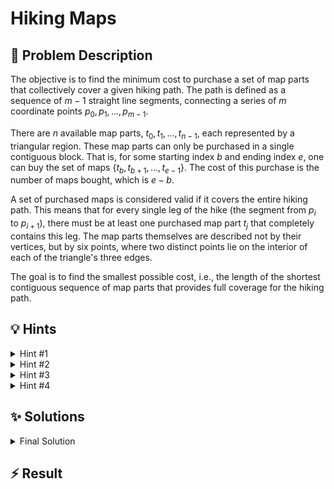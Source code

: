 # Hiking Maps

## 📝 Problem Description

The objective is to find the minimum cost to purchase a set of map parts that collectively cover a given hiking path. The path is defined as a sequence of $m-1$ straight line segments, connecting a series of $m$ coordinate points $p_0, p_1, \dots, p_{m-1}$.

There are $n$ available map parts, $t_0, t_1, \dots, t_{n-1}$, each represented by a triangular region. These map parts can only be purchased in a single contiguous block. That is, for some starting index $b$ and ending index $e$, one can buy the set of maps $\{t_b, t_{b+1}, \dots, t_{e-1}\}$. The cost of this purchase is the number of maps bought, which is $e-b$.

A set of purchased maps is considered valid if it covers the entire hiking path. This means that for every single leg of the hike (the segment from $p_i$ to $p_{i+1}$), there must be at least one purchased map part $t_j$ that completely contains this leg. The map parts themselves are described not by their vertices, but by six points, where two distinct points lie on the interior of each of the triangle's three edges.

The goal is to find the smallest possible cost, i.e., the length of the shortest contiguous sequence of map parts that provides full coverage for the hiking path.

## 💡 Hints

<details>
<summary>Hint #1</summary>
The problem asks for the shortest <strong>contiguous</strong> sub-sequence of map parts that satisfies a certain property (covering the entire path). What is a common algorithmic technique for finding optimal contiguous sub-arrays or sub-sequences?
</details>
<details>
<summary>Hint #2</summary>
Consider a "sliding window" approach, where a window `[left, right]` represents the map parts $t_{left}, \dots, t_{right}$. A window is "valid" if all path legs are covered. As you expand the window by incrementing `right` or shrink it by incrementing `left`, you need a way to efficiently check if the window remains valid. How can you track which legs are covered without re-scanning all maps in the window each time?
</details>
<details>
<summary>Hint #3</summary>
The main geometric challenge is to determine if a leg $(p_i, p_{i+1})$ is contained within a triangle $t_j$. A key property of triangles is that they are <em>convex</em> shapes. What does this imply about containing a line segment? If a convex shape contains the two endpoints of a line segment, it must also contain the entire segment. This simplifies the problem from segment-in-triangle to point-in-triangle.
</details>
<details>
<summary>Hint #4</summary>
How can we efficiently check if a point is inside a triangle when we are only given six points on its edges, not its vertices? Calculating the vertices by intersecting lines is possible but can be slow and complex. A better approach is to use orientation tests. A point is inside a triangle if it lies on the "same side" of all three of the triangle's edges. To make this work, you first need to orient the edges consistently (e.g., all clockwise). You can achieve this by using a point on a third edge to determine the orientation of the other two.
</details>

## ✨ Solutions

<details>
<summary>Final Solution</summary>
This problem combines a geometric component with a search algorithm. The overall task is to find the shortest contiguous sub-sequence of map parts, $t_{b}, \dots, t_{e-1}$, that covers an entire hiking path.

### High-Level Strategy

We can break the problem into two main parts:
1.  **Geometric Check:** An efficient method to determine if a given triangular map part covers a specific leg of the hike.
2.  **Search Algorithm:** A way to find the shortest contiguous block of maps that satisfies the covering condition for all legs.

The requirement of a *contiguous* block strongly suggests a **sliding window** algorithm.

### Geometric Containment Check

The first challenge is to check if a leg, which is a line segment, is contained within a triangle.
A crucial observation is that triangles are **convex**. For any convex shape, if it contains the two endpoints of a line segment, it must also contain the entire segment. Therefore, the problem of checking if leg $(p_i, p_{i+1})$ is contained in triangle $t_j$ reduces to two simpler checks:
1. Is point $p_i$ contained in triangle $t_j$?
2. Is point $p_{i+1}$ contained in triangle $t_j$?

The next challenge is performing this point-in-triangle test. The input format is unusual: each triangle is defined by six points lying on its edges, not its vertices. Calculating the triangle's vertices by intersecting the lines defined by these points is computationally expensive and can introduce precision issues.

A more robust method is to use **orientation tests**. A point $P$ is inside a triangle if and only if it lies on the same side of all three of the triangle's edges. For example, if we traverse the triangle's boundary in a clockwise direction, point $P$ must always be to our right.

To implement this, we first need to establish a consistent orientation for the edges of each triangle. The input gives us pairs of points for each edge, like $(q_0, q_1)$, but the direction from $q_0$ to $q_1$ might not be consistent with a clockwise traversal. We can enforce a consistent orientation (e.g., clockwise) as a preprocessing step. For a triangle with edges $A, B, C$, we can orient edge $A$ (defined by points $a_1, a_2$) by checking its orientation relative to a point on edge $B$ (say, $b_1$). If `CGAL::left_turn(a_1, a_2, b_1)` is true, it means traversing from $a_1$ to $a_2$ results in a left turn towards the rest of the triangle, implying a counter-clockwise orientation. To enforce a clockwise orientation, we would swap the points to $(a_2, a_1)$. We repeat this process for all three edges to ensure they are all oriented consistently.

Once all edges are oriented clockwise, a point $P$ is inside or on the boundary of the triangle if it is *not* to the left of any edge. This can be checked with `!CGAL::left_turn(edge_p1, edge_p2, P)`. Using "not left" instead of "right" correctly handles cases where $P$ is collinear with an edge.

### Sliding Window Algorithm

With the geometric check in place, we can find the shortest valid sequence of maps.

1.  **Preprocessing:** For each map part $t_i$ and each path leg $l_j$, we precompute whether $t_i$ covers $l_j$. We can store this information in a structure like `std::vector<std::vector<int>> covers`, where `covers[i]` contains the indices of all legs covered by map $t_i$. This step takes $O(n \cdot m)$ time.

2.  **Sliding Window:** We use a window `[left, right]` over the array of map parts. We also need two auxiliary data structures:
    *   `times_covered[m-1]`: An array where `times_covered[j]` stores how many maps currently in our window cover leg $l_j$.
    *   `n_uncovered`: A counter for the number of legs that are covered zero times by the maps in the window.

The algorithm proceeds as follows:
*   Initialize `left = 0`, `right = 0`, and `n_uncovered = m - 1`.
*   Expand the window by incrementing `right`. For the new map $t_{right}$, iterate through all legs it covers (using our precomputed table). For each such leg $j$, increment `times_covered[j]`. If `times_covered[j]` becomes 1, it means this leg just went from uncovered to covered, so we decrement `n_uncovered`.
*   Once `n_uncovered` reaches 0, the window `[left, right]` is valid and covers the entire path. We record its length, `right - left + 1`, and update our minimum answer.
*   Now, we shrink the window from the left by incrementing `left`. For the old map $t_{left}$, we iterate through the legs it covered. For each such leg $j$, we decrement `times_covered[j]`. If `times_covered[j]` becomes 0, it means the leg is now uncovered, so we increment `n_uncovered`.
*   We continue shrinking the window until it is no longer valid (`n_uncovered > 0`). Then, we go back to expanding with `right`.

This process continues until `right` reaches the end of the map list. The overall time complexity of the sliding window part is $O(n)$, as both `left` and `right` pointers only move forward. The total complexity is dominated by the preprocessing step, resulting in $O(n \cdot m)$.

**Code**
```cpp
#include <iostream>
#include <vector>
#include <limits>
#include <algorithm>

#include <CGAL/Exact_predicates_inexact_constructions_kernel.h>

typedef CGAL::Exact_predicates_inexact_constructions_kernel K;
typedef K::Point_2 Point;

// Checks if a point is inside a triangle.
// This assumes that the edges (represented by pairs of points) are oriented
// such that the interior of the triangle is to the right of each directed edge.
bool contains(const std::vector<Point> &triangle_edges, const Point &point) {
  // A point is inside or on the boundary if it is not to the left of any edge.
  return (!CGAL::left_turn(triangle_edges[0], triangle_edges[1], point) &&
          !CGAL::left_turn(triangle_edges[2], triangle_edges[3], point) &&
          !CGAL::left_turn(triangle_edges[4], triangle_edges[5], point));
}

void solve() {
  // ===== READ INPUT =====
  int m, n;
  std::cin >> m >> n;

  // Read hiking path points
  std::vector<Point> path;
  path.reserve(m);
  for (int i = 0; i < m; ++i) {
    long x, y;
    std::cin >> x >> y;
    path.emplace_back(x, y);
  }

  // Read map parts (triangles)
  std::vector<std::vector<Point>> triangles(n);
  for (int i = 0; i < n; ++i) {
    triangles[i].reserve(6);
    for (int j = 0; j < 6; ++j) {
      long x, y;
      std::cin >> x >> y;
      triangles[i].emplace_back(x, y);
    }
  }

  // ===== SOLVE =====
  // 1. Ensure correct orientation for all triangle edges (Right Side -> Inside)
  for (int i = 0; i < n; ++i) {
    // We check the three "turns" of the triangle. If a turn is not a right turn,
    // the edge causing it is oriented incorrectly. We swap its points.
    if (CGAL::left_turn(triangles[i][0], triangles[i][1], triangles[i][2])) {
      std::swap(triangles[i][0], triangles[i][1]);
    }
    if (CGAL::left_turn(triangles[i][2], triangles[i][3], triangles[i][4])) {
      std::swap(triangles[i][2], triangles[i][3]);
    }
    if (CGAL::left_turn(triangles[i][4], triangles[i][5], triangles[i][0])) {
      std::swap(triangles[i][4], triangles[i][5]);
    }
  }

  // 2. Precompute which map part covers which leg of the hiking path
  std::vector<std::vector<int>> covers(n);
  for (int i = 0; i < n; ++i) {
    for (int j = 0; j < m - 1; ++j) {
      // A leg is covered if both its endpoints are contained in the triangle.
      if (contains(triangles[i], path[j]) && contains(triangles[i], path[j + 1])) {
        covers[i].push_back(j);
      }
    }
  }

  // 3. Sliding window over map parts to find the smallest valid range
  std::vector<int> times_covered(m - 1, 0); // For each leg, counts how many maps in the window cover it
  int uncovered_legs = m - 1;               // Number of legs not covered by any map in the window
  int left = 0;
  int min_len = std::numeric_limits<int>::max();

  for (int right = 0; right < n; ++right) {
    // Add triangle[right] to the window
    for (const int& leg_idx : covers[right]) {
      if (times_covered[leg_idx] == 0) {
        uncovered_legs--; // Leg is now covered
      }
      times_covered[leg_idx]++;
    }

    // While the window is valid, try to shrink it from the left
    while (uncovered_legs == 0) {
      min_len = std::min(min_len, right - left + 1);

      // Remove triangle[left] from the window
      for (const int& leg_idx : covers[left]) {
        times_covered[leg_idx]--;
        if (times_covered[leg_idx] == 0) {
          uncovered_legs++; // Leg is no longer covered
        }
      }
      left++;
    }
  }

  // ===== OUTPUT =====
  std::cout << min_len << std::endl;
}

int main() {
  std::ios_base::sync_with_stdio(false);
  std::cin.tie(NULL);

  int t;
  std::cin >> t;
  while (t--) {
    solve();
  }
  return 0;
}
```
</details>

## ⚡ Result

```plaintext

```